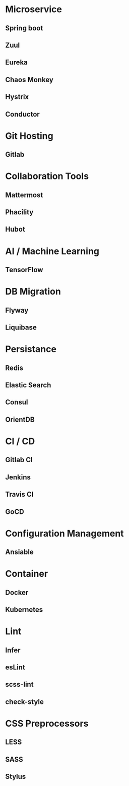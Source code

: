 # Microservice
## Spring boot
## Zuul
## Eureka
## Chaos Monkey
## Hystrix
## Conductor
# Git Hosting
## Gitlab
# Collaboration Tools
## Mattermost
## Phacility
## Hubot
# AI / Machine Learning
## TensorFlow
# DB Migration
## Flyway
## Liquibase
# Persistance
## Redis
## Elastic Search
## Consul
## OrientDB
# CI / CD
## Gitlab CI
## Jenkins
## Travis CI
## GoCD
# Configuration Management
## Ansiable
# Container
## Docker
## Kubernetes
# Lint
## Infer
## esLint
## scss-lint
## check-style
# CSS Preprocessors
## LESS
## SASS
## Stylus

